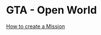 ﻿# GTA - Open World
[How to create a Mission](https://github.com/rocketsaigon/GTA/blob/main/Assets/_NEWGAME/_Scripts/Mission/Mission.md)